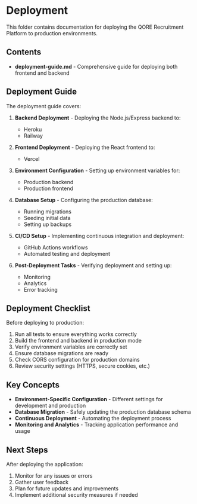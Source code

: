 # Deployment

This folder contains documentation for deploying the QORE Recruitment Platform to production environments.

## Contents

- **deployment-guide.md** - Comprehensive guide for deploying both frontend and backend

## Deployment Guide

The deployment guide covers:

1. **Backend Deployment** - Deploying the Node.js/Express backend to:
   - Heroku
   - Railway

2. **Frontend Deployment** - Deploying the React frontend to:
   - Vercel

3. **Environment Configuration** - Setting up environment variables for:
   - Production backend
   - Production frontend

4. **Database Setup** - Configuring the production database:
   - Running migrations
   - Seeding initial data
   - Setting up backups

5. **CI/CD Setup** - Implementing continuous integration and deployment:
   - GitHub Actions workflows
   - Automated testing and deployment

6. **Post-Deployment Tasks** - Verifying deployment and setting up:
   - Monitoring
   - Analytics
   - Error tracking

## Deployment Checklist

Before deploying to production:

1. Run all tests to ensure everything works correctly
2. Build the frontend and backend in production mode
3. Verify environment variables are correctly set
4. Ensure database migrations are ready
5. Check CORS configuration for production domains
6. Review security settings (HTTPS, secure cookies, etc.)

## Key Concepts

- **Environment-Specific Configuration** - Different settings for development and production
- **Database Migration** - Safely updating the production database schema
- **Continuous Deployment** - Automating the deployment process
- **Monitoring and Analytics** - Tracking application performance and usage

## Next Steps

After deploying the application:

1. Monitor for any issues or errors
2. Gather user feedback
3. Plan for future updates and improvements
4. Implement additional security measures if needed
